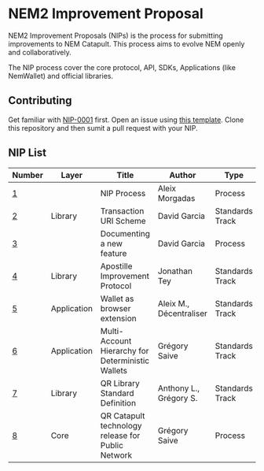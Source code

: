 # NEM2 Improvement Proposal

NEM2 Improvement Proposals (NIPs) is the process for submitting improvements to NEM Catapult. This process aims to evolve NEM openly and collaboratively.

The NIP process cover the core protocol, API, SDKs, Applications (like NemWallet) and official libraries.

## Contributing

Get familiar with [NIP-0001](NIPs/nip-0001.md) first. Open an issue using [this template](ISSUE_TEMPLATE.md). Clone this repository and then sumit a pull request with your NIP.

## NIP List

| Number         | Layer        | Title                                            | Author                 | Type           | Status  |
| -------------- | --------     | -------------------------------------------------| -----------------------| ---------------| --------|
| [1][nip-0001]  |              | NIP Process                                      | Aleix Morgadas         | Process        | Active  |
| [2][nip-0002]  | Library      | Transaction URI Scheme                           | David Garcia           | Standards Track| Draft   |
| [3][nip-0003]  |              | Documenting a new feature                        | David Garcia           | Process        | Draft   |
| [4][nip-0004]  | Library      | Apostille Improvement Protocol                   | Jonathan Tey           | Standards Track| Draft   |
| [5][nip-0005]  | Application  | Wallet as browser extension                      | Aleix M., Décentraliser| Standards Track| Proposed|
| [6][nip-0006]  | Application  | Multi-Account Hierarchy for Deterministic Wallets| Grégory Saive          | Standards Track| Draft   |
| [7][nip-0007]  | Library      | QR Library Standard Definition                   | Anthony L., Grégory S. | Standards Track| Draft   |
| [8][nip-0008]  | Core         | QR Catapult technology release for Public Network| Grégory Saive          | Process        | Draft   |

[nip-0001]: NIPs/nip-0001.md
[nip-0002]: NIPs/nip-0002.md
[nip-0003]: NIPs/nip-0003.md
[nip-0004]: NIPs/nip-0004.md
[nip-0005]: NIPs/nip-0005.md
[nip-0006]: NIPs/nip-0006.md
[nip-0007]: NIPs/nip-0007.md
[nip-0008]: NIPs/nip-0008.md
